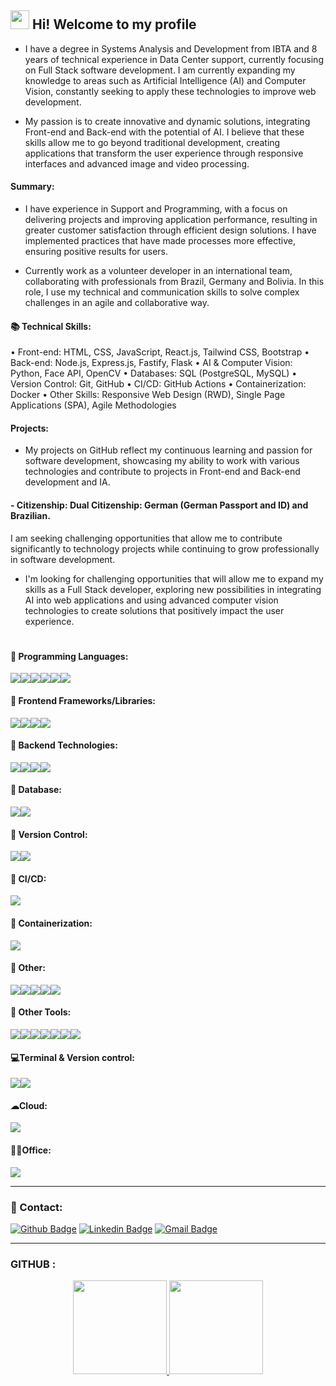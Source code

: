 ## <img src="https://media.giphy.com/media/hvRJCLFzcasrR4ia7z/giphy.gif" width="30px"> Hi! Welcome to my profile

- I have a degree in Systems Analysis and Development from IBTA and 8 years of technical experience in Data Center support, currently focusing on Full Stack software development. I am currently expanding my knowledge to areas such as Artificial Intelligence (AI) and Computer Vision, constantly seeking to apply these technologies to improve web development.

- My passion is to create innovative and dynamic solutions, integrating Front-end and Back-end with the potential of AI. I believe that these skills allow me to go beyond traditional development, creating applications that transform the user experience through responsive interfaces and advanced image and video processing.

#### Summary: <br>
- I have experience in Support and Programming, with a focus on delivering projects and improving application performance, resulting in greater customer satisfaction through efficient design solutions. I have implemented practices that have made processes more effective, ensuring positive results for users.

- Currently work as a volunteer developer in an international team, collaborating with professionals from Brazil, Germany and Bolivia. In this role, I use my technical and communication skills to solve complex challenges in an agile and collaborative way.

#### 📚 Technical Skills: <br>

•	Front-end: HTML, CSS, JavaScript, React.js, Tailwind CSS, Bootstrap
•	Back-end: Node.js, Express.js, Fastify, Flask
•	AI & Computer Vision: Python, Face API, OpenCV
•	Databases: SQL (PostgreSQL, MySQL)
•	Version Control: Git, GitHub
•	CI/CD: GitHub Actions
•	Containerization: Docker
•	Other Skills: Responsive Web Design (RWD), Single Page Applications (SPA), Agile Methodologies

#### Projects: <br>
- My projects on GitHub reflect my continuous learning and passion for software development, showcasing my ability to work with various technologies and contribute to projects in Front-end and Back-end development and IA.

#### - Citizenship: Dual Citizenship: German (German Passport and ID) and Brazilian.
I am seeking challenging opportunities that allow me to contribute significantly to technology projects while continuing to grow professionally in software development.

- I'm looking for challenging opportunities that will allow me to expand my skills as a Full Stack developer, exploring new possibilities in integrating AI into web applications and using advanced computer vision technologies to create solutions that positively impact the user experience.
 
 #

#### 🚀 Programming Languages:
<div style="display:flex">
  <img src="https://img.shields.io/badge/HTML5-E34F26?style=for-the-badge&logo=html5&logoColor=white">
  <img src="https://img.shields.io/badge/CSS3-1572B6?style=for-the-badge&logo=css3&logoColor=white">
  <img src="https://img.shields.io/badge/JavaScript-F7DF1E?style=for-the-badge&logo=javascript&logoColor=black">
  <img src="https://img.shields.io/badge/TypeScript-007ACC?style=for-the-badge&logo=typescript&logoColor=white">
  <img src="https://img.shields.io/badge/Python-3776AB?style=for-the-badge&logo=python&logoColor=white">
  <img src="https://img.shields.io/badge/Flash-F68212?style=for-the-badge&logo=adobe-flash&logoColor=white">
</div>

#### 🚀 Frontend Frameworks/Libraries:
<div style="display:flex">
  <img src="https://img.shields.io/badge/React-20232A?style=for-the-badge&logo=react&logoColor=61DAFB">
  <img src="https://img.shields.io/badge/Tailwind_CSS-38B2AC?style=for-the-badge&logo=tailwind-css&logoColor=white">
  <img src="https://img.shields.io/badge/Bootstrap-563D7C?style=for-the-badge&logo=bootstrap&logoColor=white">
  <img src="https://img.shields.io/badge/FaceAPI-43853D?style=for-the-badge&logo=facial-recognition&logoColor=white">
</div>

#### 🚀 Backend Technologies:
<div style="display:flex">
  <img src="https://img.shields.io/badge/Node.js-43853D?style=for-the-badge&logo=node.js&logoColor=white">
  <img src="https://img.shields.io/badge/Fastify-000000?style=for-the-badge&logo=fastify&logoColor=white">
  <img src="https://img.shields.io/badge/Express.js-000000?style=for-the-badge&logo=express&logoColor=white">
  <img src="https://img.shields.io/badge/Subapase-FF6F61?style=for-the-badge&logo=subapase&logoColor=white">
</div>

#### 🚀 Database:
<div style="display:flex">
  <img src="https://img.shields.io/badge/PostgreSQL-316192?style=for-the-badge&logo=postgresql&logoColor=white">
  <img src="https://img.shields.io/badge/MySQL-4479A1?style=for-the-badge&logo=mysql&logoColor=white">
</div>

#### 🚀 Version Control:
<div style="display:flex">
  <img src="https://img.shields.io/badge/Git-F05032?style=for-the-badge&logo=git&logoColor=white">
  <img src="https://img.shields.io/badge/GitHub-181717?style=for-the-badge&logo=github&logoColor=white">
</div>

#### 🚀 CI/CD:
<div style="display:flex">
  <img src="https://img.shields.io/badge/GitHub_Actions-2088FF?style=for-the-badge&logo=github-actions&logoColor=white">
</div>

#### 🚀 Containerization:
<div style="display:flex">
  <img src="https://img.shields.io/badge/Docker-2496ED?style=for-the-badge&logo=docker&logoColor=white">
</div>

#### 🚀 Other:
<div style="display:flex">
  <img src="https://img.shields.io/badge/Responsive%20Web%20Design-1572B6?style=for-the-badge&logo=responsive-web-design&logoColor=white">
  <img src="https://img.shields.io/badge/Single%20Page%20Applications-4CAF50?style=for-the-badge&logo=spa&logoColor=white">
  <img src="https://img.shields.io/badge/Agile%20Methodologies-00ADD8?style=for-the-badge&logo=agile&logoColor=white">
  <img src="https://img.shields.io/badge/Vision%20Computacional-0055FF?style=for-the-badge&logo=ai&logoColor=white">
  <img src="https://img.shields.io/badge/IA-6EAE49?style=for-the-badge&logo=artificial-intelligence&logoColor=white">
</div>

#### 🚀 Other Tools:
<div style="display:flex">
  <img src="https://img.shields.io/badge/Vite-B73BFE?style=for-the-badge&logo=vite&logoColor=FFD62E">
  <img src="https://img.shields.io/badge/Insomnia-5849be?style=for-the-badge&logo=Insomnia&logoColor=white">
  <img src="https://img.shields.io/badge/Redis-%23DD0031.svg?style=for-the-badge&logo=redis&logoColor=white">
  <img src="https://img.shields.io/badge/Prisma-000000?style=for-the-badge&logo=prisma&logoColor=white">
  <img src="https://img.shields.io/badge/WebSockets-FFA116?style=for-the-badge&logo=websockets&logoColor=white">
  <img src="https://img.shields.io/badge/PyCharm-00A300?style=for-the-badge&logo=pycharm&logoColor=white">
  <img src="https://img.shields.io/badge/OpenCV-5C3EE8?style=for-the-badge&logo=opencv&logoColor=white">
</div>

#### 💻Terminal & Version control:
<div style="display:flex">
  <img src="https://img.shields.io/badge/GIT-E44C30?style=for-the-badge&logo=git&logoColor=white">
  <img src="https://img.shields.io/badge/linux%20terminal-4D4D4D?style=for-the-badge&logo=windows%20terminal&logoColor=white">
</div>

#### ☁Cloud:
<div style="display:flex">
  <img src="https://img.shields.io/badge/Vercel-000000?style=for-the-badge&logo=vercel&logoColor=white">
</div>

#### 👨‍💻Office:
<div style="display:flex">
  <img src="https://img.shields.io/badge/Notion-000000?style=for-the-badge&logo=notion&logoColor=white">
</div>

--- 

### 📱 Contact:

[![Github Badge](https://img.shields.io/badge/-Github-000?style=flat-square&logo=Github&logoColor=white)](https://github.com/ludiemert)
[![Linkedin Badge](https://img.shields.io/badge/-LinkedIn-blue?style=flat-square&logo)](https://www.linkedin.com/in/lucianadiemert)
[![Gmail Badge](https://img.shields.io/badge/-Gmail-c14438?style=flat-square&logo=Gmail&logoColor=white)](mailto:lucianadiemert@gmail.com)


---

### GITHUB :
<div align="center">
  <a href="https://github.com/ludiemert">
  <img height="150em" src="https://github-readme-stats.vercel.app/api?username=ludiemert&show_icons=true&theme=dracula&include_all_commits=true&count_private=true"/>
  <img height="150em" src="https://github-readme-stats.vercel.app/api/top-langs/?username=ludiemert&layout=compact&langs_count=7&theme=dracula"/>
</div>


